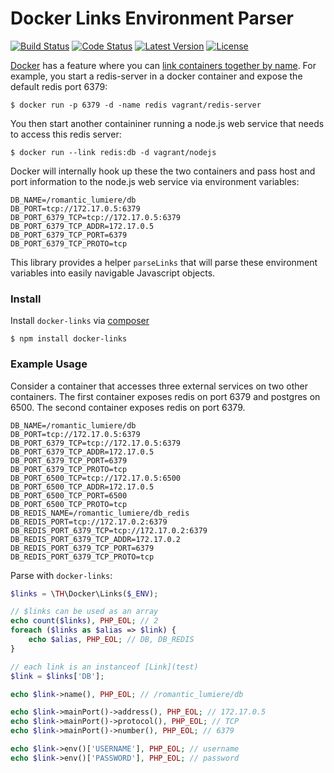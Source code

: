 # Docker Links Environment Parser

[![Build Status](https://img.shields.io/travis/texthtml/docker-links.svg)](https://travis-ci.org/texthtml/docker-links)
[![Code Status](https://img.shields.io/scrutinizer/g/texthtml/docker-links.svg)](https://scrutinizer-ci.com/g/texthtml/docker-links/build-status/master)
[![Latest Version](https://img.shields.io/packagist/v/texthtml/docker-links.svg)](https://packagist.org/packages/texthtml/docker-links)
[![License](https://img.shields.io/packagist/l/texthtml/docker-links.svg)](https://packagist.org/packages/texthtml/docker-links)

[Docker](http://www.docker.io/) has a feature where you can [link containers together by name](http://docs.docker.io/en/latest/use/working_with_links_names/). For example, you start a redis-server in a docker container and expose the default redis port 6379:

    $ docker run -p 6379 -d -name redis vagrant/redis-server

You then start another containiner running a node.js web service that needs to access this redis server:

    $ docker run --link redis:db -d vagrant/nodejs
  
Docker will internally hook up these the two containers and pass host and port information to the node.js web service via environment variables:

    DB_NAME=/romantic_lumiere/db
    DB_PORT=tcp://172.17.0.5:6379
    DB_PORT_6379_TCP=tcp://172.17.0.5:6379
    DB_PORT_6379_TCP_ADDR=172.17.0.5
    DB_PORT_6379_TCP_PORT=6379
    DB_PORT_6379_TCP_PROTO=tcp
    
This library provides a helper `parseLinks` that will parse these environment variables into easily navigable Javascript objects.

### Install

Install `docker-links` via [composer](https://getcomposer.org/)

    $ npm install docker-links

### Example Usage

Consider a container that accesses three external services on two other containers. The first container exposes redis on port 6379 and postgres on 6500. The second container exposes redis on port 6379.

    DB_NAME=/romantic_lumiere/db
    DB_PORT=tcp://172.17.0.5:6379
    DB_PORT_6379_TCP=tcp://172.17.0.5:6379
    DB_PORT_6379_TCP_ADDR=172.17.0.5
    DB_PORT_6379_TCP_PORT=6379
    DB_PORT_6379_TCP_PROTO=tcp
    DB_PORT_6500_TCP=tcp://172.17.0.5:6500
    DB_PORT_6500_TCP_ADDR=172.17.0.5
    DB_PORT_6500_TCP_PORT=6500
    DB_PORT_6500_TCP_PROTO=tcp
    DB_REDIS_NAME=/romantic_lumiere/db_redis
    DB_REDIS_PORT=tcp://172.17.0.2:6379
    DB_REDIS_PORT_6379_TCP=tcp://172.17.0.2:6379
    DB_REDIS_PORT_6379_TCP_ADDR=172.17.0.2
    DB_REDIS_PORT_6379_TCP_PORT=6379
    DB_REDIS_PORT_6379_TCP_PROTO=tcp

Parse with `docker-links`:

```php
$links = \TH\Docker\Links($_ENV);

// $links can be used as an array
echo count($links), PHP_EOL; // 2
foreach ($links as $alias => $link) {
    echo $alias, PHP_EOL; // DB, DB_REDIS
}

// each link is an instanceof [Link](test)
$link = $links['DB'];

echo $link->name(), PHP_EOL; // /romantic_lumiere/db

echo $link->mainPort()->address(), PHP_EOL; // 172.17.0.5
echo $link->mainPort()->protocol(), PHP_EOL; // TCP
echo $link->mainPort()->number(), PHP_EOL; // 6379

echo $link->env()['USERNAME'], PHP_EOL; // username
echo $link->env()['PASSWORD'], PHP_EOL; // password
```
